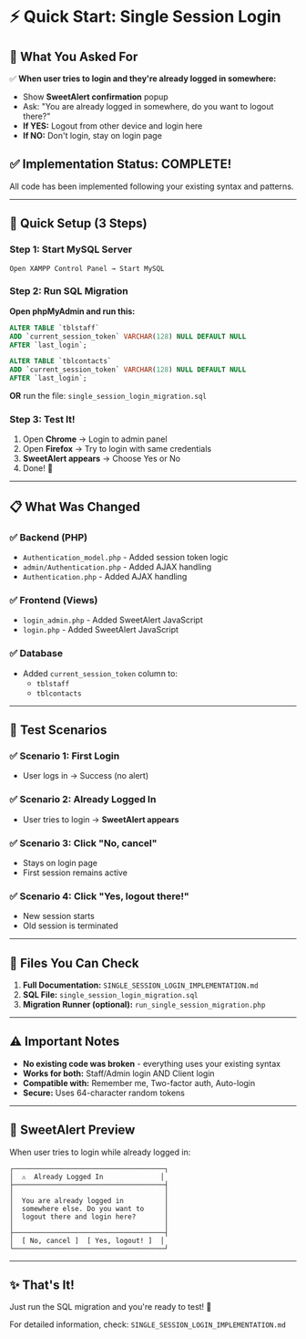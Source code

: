 # ⚡ Quick Start: Single Session Login

## 🎯 What You Asked For

✅ **When user tries to login and they're already logged in somewhere:**
- Show **SweetAlert confirmation** popup
- Ask: "You are already logged in somewhere, do you want to logout there?"
- **If YES:** Logout from other device and login here
- **If NO:** Don't login, stay on login page

## ✅ Implementation Status: **COMPLETE!**

All code has been implemented following your existing syntax and patterns.

---

## 🚀 Quick Setup (3 Steps)

### Step 1: Start MySQL Server
```
Open XAMPP Control Panel → Start MySQL
```

### Step 2: Run SQL Migration

**Open phpMyAdmin and run this:**

```sql
ALTER TABLE `tblstaff` 
ADD `current_session_token` VARCHAR(128) NULL DEFAULT NULL 
AFTER `last_login`;

ALTER TABLE `tblcontacts` 
ADD `current_session_token` VARCHAR(128) NULL DEFAULT NULL 
AFTER `last_login`;
```

**OR** run the file: `single_session_login_migration.sql`

### Step 3: Test It!

1. Open **Chrome** → Login to admin panel
2. Open **Firefox** → Try to login with same credentials
3. **SweetAlert appears** → Choose Yes or No
4. Done! 🎉

---

## 📋 What Was Changed

### ✅ Backend (PHP)
- `Authentication_model.php` - Added session token logic
- `admin/Authentication.php` - Added AJAX handling
- `Authentication.php` - Added AJAX handling

### ✅ Frontend (Views)
- `login_admin.php` - Added SweetAlert JavaScript
- `login.php` - Added SweetAlert JavaScript

### ✅ Database
- Added `current_session_token` column to:
  - `tblstaff`
  - `tblcontacts`

---

## 🧪 Test Scenarios

### ✅ Scenario 1: First Login
- User logs in → Success (no alert)

### ✅ Scenario 2: Already Logged In
- User tries to login → **SweetAlert appears**

### ✅ Scenario 3: Click "No, cancel"
- Stays on login page
- First session remains active

### ✅ Scenario 4: Click "Yes, logout there!"
- New session starts
- Old session is terminated

---

## 📁 Files You Can Check

1. **Full Documentation:** `SINGLE_SESSION_LOGIN_IMPLEMENTATION.md`
2. **SQL File:** `single_session_login_migration.sql`
3. **Migration Runner (optional):** `run_single_session_migration.php`

---

## ⚠️ Important Notes

- **No existing code was broken** - everything uses your existing syntax
- **Works for both:** Staff/Admin login AND Client login
- **Compatible with:** Remember me, Two-factor auth, Auto-login
- **Secure:** Uses 64-character random tokens

---

## 🎨 SweetAlert Preview

When user tries to login while already logged in:

```
┌─────────────────────────────────────┐
│  ⚠️  Already Logged In              │
├─────────────────────────────────────┤
│                                     │
│  You are already logged in          │
│  somewhere else. Do you want to     │
│  logout there and login here?       │
│                                     │
├─────────────────────────────────────┤
│  [ No, cancel ]  [ Yes, logout! ]  │
└─────────────────────────────────────┘
```

---

## ✨ That's It!

Just run the SQL migration and you're ready to test! 🚀

For detailed information, check: `SINGLE_SESSION_LOGIN_IMPLEMENTATION.md`